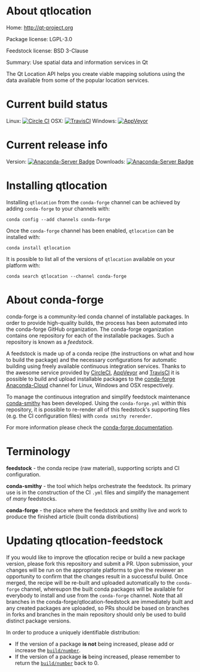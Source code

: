About qtlocation
================

Home: http://qt-project.org

Package license: LGPL-3.0

Feedstock license: BSD 3-Clause

Summary: Use spatial data and information services in Qt

The Qt Location API helps you create viable mapping solutions using
the data available from some of the popular location services.


Current build status
====================

Linux: [![Circle CI](https://circleci.com/gh/conda-forge/qtlocation-feedstock.svg?style=shield)](https://circleci.com/gh/conda-forge/qtlocation-feedstock)
OSX: [![TravisCI](https://travis-ci.org/conda-forge/qtlocation-feedstock.svg?branch=master)](https://travis-ci.org/conda-forge/qtlocation-feedstock)
Windows: [![AppVeyor](https://ci.appveyor.com/api/projects/status/github/conda-forge/qtlocation-feedstock?svg=True)](https://ci.appveyor.com/project/conda-forge/qtlocation-feedstock/branch/master)

Current release info
====================
Version: [![Anaconda-Server Badge](https://anaconda.org/conda-forge/qtlocation/badges/version.svg)](https://anaconda.org/conda-forge/qtlocation)
Downloads: [![Anaconda-Server Badge](https://anaconda.org/conda-forge/qtlocation/badges/downloads.svg)](https://anaconda.org/conda-forge/qtlocation)

Installing qtlocation
=====================

Installing `qtlocation` from the `conda-forge` channel can be achieved by adding `conda-forge` to your channels with:

```
conda config --add channels conda-forge
```

Once the `conda-forge` channel has been enabled, `qtlocation` can be installed with:

```
conda install qtlocation
```

It is possible to list all of the versions of `qtlocation` available on your platform with:

```
conda search qtlocation --channel conda-forge
```


About conda-forge
=================

conda-forge is a community-led conda channel of installable packages.
In order to provide high-quality builds, the process has been automated into the
conda-forge GitHub organization. The conda-forge organization contains one repository
for each of the installable packages. Such a repository is known as a *feedstock*.

A feedstock is made up of a conda recipe (the instructions on what and how to build
the package) and the necessary configurations for automatic building using freely
available continuous integration services. Thanks to the awesome service provided by
[CircleCI](https://circleci.com/), [AppVeyor](http://www.appveyor.com/)
and [TravisCI](https://travis-ci.org/) it is possible to build and upload installable
packages to the [conda-forge](https://anaconda.org/conda-forge)
[Anaconda-Cloud](http://docs.anaconda.org/) channel for Linux, Windows and OSX respectively.

To manage the continuous integration and simplify feedstock maintenance
[conda-smithy](http://github.com/conda-forge/conda-smithy) has been developed.
Using the ``conda-forge.yml`` within this repository, it is possible to re-render all of
this feedstock's supporting files (e.g. the CI configuration files) with ``conda smithy rerender``.

For more information please check the [conda-forge documentation](https://conda-forge.org/docs/).

Terminology
===========

**feedstock** - the conda recipe (raw material), supporting scripts and CI configuration.

**conda-smithy** - the tool which helps orchestrate the feedstock.
                   Its primary use is in the construction of the CI ``.yml`` files
                   and simplify the management of *many* feedstocks.

**conda-forge** - the place where the feedstock and smithy live and work to
                  produce the finished article (built conda distributions)


Updating qtlocation-feedstock
=============================

If you would like to improve the qtlocation recipe or build a new
package version, please fork this repository and submit a PR. Upon submission,
your changes will be run on the appropriate platforms to give the reviewer an
opportunity to confirm that the changes result in a successful build. Once
merged, the recipe will be re-built and uploaded automatically to the
`conda-forge` channel, whereupon the built conda packages will be available for
everybody to install and use from the `conda-forge` channel.
Note that all branches in the conda-forge/qtlocation-feedstock are
immediately built and any created packages are uploaded, so PRs should be based
on branches in forks and branches in the main repository should only be used to
build distinct package versions.

In order to produce a uniquely identifiable distribution:
 * If the version of a package **is not** being increased, please add or increase
   the [``build/number``](http://conda.pydata.org/docs/building/meta-yaml.html#build-number-and-string).
 * If the version of a package **is** being increased, please remember to return
   the [``build/number``](http://conda.pydata.org/docs/building/meta-yaml.html#build-number-and-string)
   back to 0.